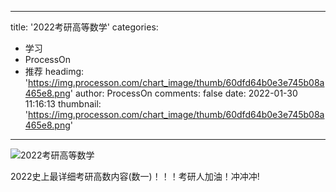 
---
title: '2022考研高等数学'
categories: 
 - 学习
 - ProcessOn
 - 推荐
headimg: 'https://img.processon.com/chart_image/thumb/60dfd64b0e3e745b08a465e8.png'
author: ProcessOn
comments: false
date: 2022-01-30 11:16:13
thumbnail: 'https://img.processon.com/chart_image/thumb/60dfd64b0e3e745b08a465e8.png'
---

<div>   
<img class="thumb" alt="2022考研高等数学" src="https://img.processon.com/chart_image/thumb/60dfd64b0e3e745b08a465e8.png" referrerpolicy="no-referrer">
<p>2022史上最详细考研高数内容(数一)！！！考研人加油！冲冲冲!</p>  
</div>
            